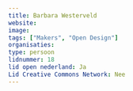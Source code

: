 ```yaml
---
title: Barbara Westerveld
website: 
image: 
tags: ["Makers", "Open Design"]
organisaties:
type: persoon
lidnummer: 18
lid open nederland: Ja
Lid Creative Commons Network: Nee
---
```


